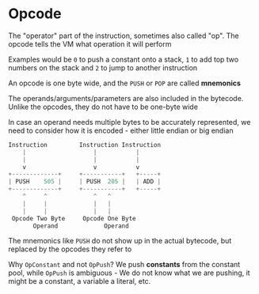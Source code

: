 # Opcode

The "operator" part of the instruction, sometimes also called "op". The opcode tells the VM what operation it will perform

Examples would be `0` to push a constant onto a stack, `1` to add top two numbers on the stack and `2` to jump to another instruction

An opcode is one byte wide, and the `PUSH` or `POP` are called **mnemonics**

The operands/arguments/parameters are also included in the bytecode. Unlike the opcodes, they do not have to be one-byte wide

In case an operand needs multiple bytes to be accurately represented, we need to consider how it is encoded - either little endian or big endian

```js
Instruction         Instruction Instruction
    |                   |           |
    |                   |           |
    v                   v           v
+-------------+     +-----------+   +-----+
| PUSH    505 |     | PUSH  205 |   | ADD |
+-------------+     +-----------+   +-----+
    ^     ^             ^   ^
    |     |             |   |
    |     |             |   |
 Opcode Two Byte     Opcode One Byte
       Operand             Operand
```

The mnemonics like `PUSH` do not show up in the actual bytecode, but replaced by the opcodes they refer to

Why `OpConstant` and not `OpPush`? We push **constants** from the constant pool, while `OpPush` is ambiguous - We do not know what we are pushing, it might be a constant, a variable a literal, etc.
